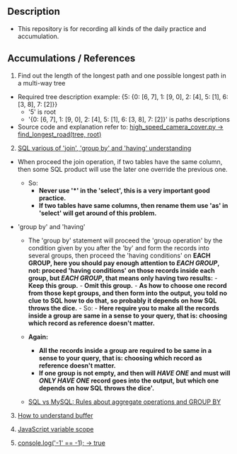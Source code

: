 ## Description
- This repository is for recording all kinds of the daily practice and accumulation.

## Accumulations / References
1. Find out the length of the longest path and one possible longest path in a multi-way tree
  - Required tree description example: {5: {0: [6, 7], 1: [9, 0], 2: [4], 5: [1], 6: [3, 8], 7: [2]}}
    - '5' is root
    - '{0: [6, 7], 1: [9, 0], 2: [4], 5: [1], 6: [3, 8], 7: [2]}' is paths descriptions
  - Source code and explanation refer to: [high_speed_camera_cover.py -> find_longest_road(tree, root)](algorithm/codility.com/20160330/high_speed_camera_cover/high_speed_camera_cover.py)
  
2. [SQL various of 'join', 'group by' and 'having' understanding](sql/README.20160401.basic.md)
  - When proceed the join operation, if two tables have the same column, then some SQL product will use the later one override the previous one.
    - So:
      - **Never use '*' in the 'select', this is a very important good practice.**
      - **If two tables have same columns, then rename them use 'as' in 'select' will get around of this problem.**
  
  - 'group by' and 'having'
    - The 'group by' statement will proceed the 'group operation' by the condition given by you after the 'by' and form the records into several groups, then proceed the 'having conditions' on **EACH GROUP, here you should pay enough attention to _EACH GROUP_, not: proceed 'having conditions' on those records inside each group, but _EACH GROUP_, that means only having two results:**
          - **Keep this group.**
          - **Omit this group.**
          - **As how to choose one record from those kept groups, and then form into the output, you told no clue to SQL how to do that, so probably it depends on how SQL throws the dice.**
          - So:
            - **Here require you to make all the records inside a group are same in a sense to your query, that is: choosing which record as reference doesn't matter.**
            
    - **Again:**
      - **All the records inside a group are required to be same in a sense to your query, that is: choosing which record as reference doesn't matter.**
      - **If one group is not empty, and then will _HAVE ONE_ and must will _ONLY HAVE ONE_ record goes into the output, but which one depends on how SQL throws the dice'.**
      
    - [SQL vs MySQL: Rules about aggregate operations and GROUP BY](http://stackoverflow.com/questions/12843303/sql-vs-mysql-rules-about-aggregate-operations-and-group-by)

3. [How to understand buffer](Node.js/README.20160404.buffer.md)

4. [JavaScript variable scope](JavaScript/README.20160405.variable_scope.md)

5. [console.log('-1' == -1);  ->  true](JavaScript/README.20160405.abstract_equality_comparison_algorithm.md)


